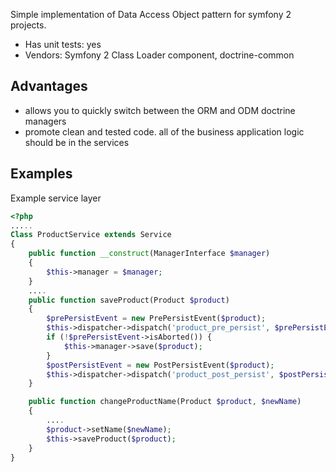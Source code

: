 Simple implementation of Data Access Object pattern for symfony 2 projects.

 * Has unit tests: yes
 * Vendors: Symfony 2 Class Loader component, doctrine-common


Advantages
-----------------

 * allows you to quickly switch between the ORM and ODM doctrine managers
 * promote clean and tested code. all of the business application logic should be in the services

Examples
-----------------

Example service layer

```php
<?php
.....
Class ProductService extends Service
{
    public function __construct(ManagerInterface $manager)
    {
        $this->manager = $manager;
    }
    ....
    public function saveProduct(Product $product)
    {
        $prePersistEvent = new PrePersistEvent($product);
        $this->dispatcher->dispatch('product_pre_persist', $prePersistEvent);
        if (!$prePersistEvent->isAborted()) {
            $this->manager->save($product);
        }
        $postPersistEvent = new PostPersistEvent($product);
        $this->dispatcher->dispatch('product_post_persist', $postPersistEvent);
    }

    public function changeProductName(Product $product, $newName)
    {
        ....
        $product->setName($newName);
        $this->saveProduct($product);
    }
}

```
